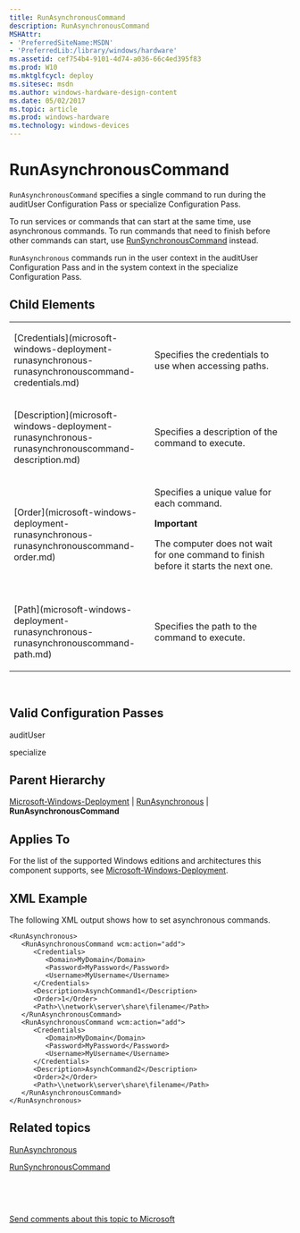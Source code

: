 ```yaml
---
title: RunAsynchronousCommand
description: RunAsynchronousCommand
MSHAttr:
- 'PreferredSiteName:MSDN'
- 'PreferredLib:/library/windows/hardware'
ms.assetid: cef754b4-9101-4d74-a036-66c4ed395f83
ms.prod: W10
ms.mktglfcycl: deploy
ms.sitesec: msdn
ms.author: windows-hardware-design-content
ms.date: 05/02/2017
ms.topic: article
ms.prod: windows-hardware
ms.technology: windows-devices
---
```


# RunAsynchronousCommand


`RunAsynchronousCommand` specifies a single command to run during the auditUser Configuration Pass or specialize Configuration Pass.

To run services or commands that can start at the same time, use asynchronous commands. To run commands that need to finish before other commands can start, use [RunSynchronousCommand](microsoft-windows-deployment-runsynchronous-runsynchronouscommand.md) instead.

`RunAsynchronous` commands run in the user context in the auditUser Configuration Pass and in the system context in the specialize Configuration Pass.

## Child Elements


<table>
<colgroup>
<col width="50%" />
<col width="50%" />
</colgroup>
<tbody>
<tr class="odd">
<td><p>[Credentials](microsoft-windows-deployment-runasynchronous-runasynchronouscommand-credentials.md)</p></td>
<td><p>Specifies the credentials to use when accessing paths.</p></td>
</tr>
<tr class="even">
<td><p>[Description](microsoft-windows-deployment-runasynchronous-runasynchronouscommand-description.md)</p></td>
<td><p>Specifies a description of the command to execute.</p></td>
</tr>
<tr class="odd">
<td><p>[Order](microsoft-windows-deployment-runasynchronous-runasynchronouscommand-order.md)</p></td>
<td><p>Specifies a unique value for each command.</p>
<div class="alert">
<strong>Important</strong>  
<p>The computer does not wait for one command to finish before it starts the next one.</p>
</div>
<div>
 
</div></td>
</tr>
<tr class="even">
<td><p>[Path](microsoft-windows-deployment-runasynchronous-runasynchronouscommand-path.md)</p></td>
<td><p>Specifies the path to the command to execute.</p></td>
</tr>
</tbody>
</table>

 

## Valid Configuration Passes


auditUser

specialize

## Parent Hierarchy


[Microsoft-Windows-Deployment](microsoft-windows-deployment.md) | [RunAsynchronous](microsoft-windows-deployment-runasynchronous.md) | **RunAsynchronousCommand**

## Applies To


For the list of the supported Windows editions and architectures this component supports, see [Microsoft-Windows-Deployment](microsoft-windows-deployment.md).

## XML Example


The following XML output shows how to set asynchronous commands.

``` syntax
<RunAsynchronous>
   <RunAsynchronousCommand wcm:action="add">
      <Credentials>
         <Domain>MyDomain</Domain>
         <Password>MyPassword</Password>
         <Username>MyUsername</Username>
      </Credentials>
      <Description>AsynchCommand1</Description>
      <Order>1</Order>
      <Path>\\network\server\share\filename</Path>
   </RunAsynchronousCommand>
   <RunAsynchronousCommand wcm:action="add">
      <Credentials>
         <Domain>MyDomain</Domain>
         <Password>MyPassword</Password>
         <Username>MyUsername</Username>
      </Credentials>
      <Description>AsynchCommand2</Description>
      <Order>2</Order>
      <Path>\\network\server\share\filename</Path>
   </RunAsynchronousCommand>
</RunAsynchronous>
```

## Related topics


[RunAsynchronous](microsoft-windows-deployment-runasynchronous.md)

[RunSynchronousCommand](microsoft-windows-deployment-runsynchronous-runsynchronouscommand.md)

 

 

[Send comments about this topic to Microsoft](mailto:wsddocfb@microsoft.com?subject=Documentation%20feedback%20%5Bp_unattend\p_unattend%5D:%20RunAsynchronousCommand%20%20RELEASE:%20%2810/3/2016%29&body=%0A%0APRIVACY%20STATEMENT%0A%0AWe%20use%20your%20feedback%20to%20improve%20the%20documentation.%20We%20don't%20use%20your%20email%20address%20for%20any%20other%20purpose,%20and%20we'll%20remove%20your%20email%20address%20from%20our%20system%20after%20the%20issue%20that%20you're%20reporting%20is%20fixed.%20While%20we're%20working%20to%20fix%20this%20issue,%20we%20might%20send%20you%20an%20email%20message%20to%20ask%20for%20more%20info.%20Later,%20we%20might%20also%20send%20you%20an%20email%20message%20to%20let%20you%20know%20that%20we've%20addressed%20your%20feedback.%0A%0AFor%20more%20info%20about%20Microsoft's%20privacy%20policy,%20see%20http://privacy.microsoft.com/default.aspx. "Send comments about this topic to Microsoft")





